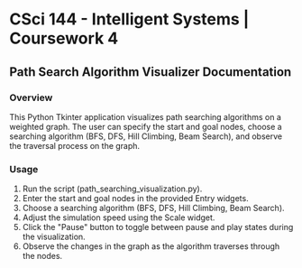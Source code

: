 # CSci 144 - Intelligent Systems | Coursework 4
## Path Search Algorithm Visualizer Documentation

### Overview

This Python Tkinter application visualizes path searching algorithms on a weighted graph. The user can specify the start and goal nodes, choose a searching algorithm (BFS, DFS, Hill Climbing, Beam Search), and observe the traversal process on the graph.

### Usage

1. Run the script (path_searching_visualization.py).
2. Enter the start and goal nodes in the provided Entry widgets.
3. Choose a searching algorithm (BFS, DFS, Hill Climbing, Beam Search).
4. Adjust the simulation speed using the Scale widget.
5. Click the "Pause" button to toggle between pause and play states during the visualization.
6. Observe the changes in the graph as the algorithm traverses through the nodes.
